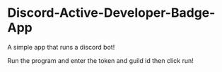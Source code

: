 # Discord-Active-Developer-Badge-App
A simple app that runs a discord bot!

Run the program and enter the token and guild id then click run!
